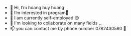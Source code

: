 - 👋 Hi, I’m  hoang huy hoang
- 👀 I’m interested in program💚
- 🌱 I am currently self-employed 😊
- 💞️ I'm looking to collaborate on many fields ...
- 📫 you can contact me by phone number 0782430580 📵

<!---
hoanghuyhoang33/hoanghuyhoang33 is a ✨ special ✨ repository because its `README.md` (this file) appears on your GitHub profile.
You can click the Preview link to take a look at your changes.
--->

